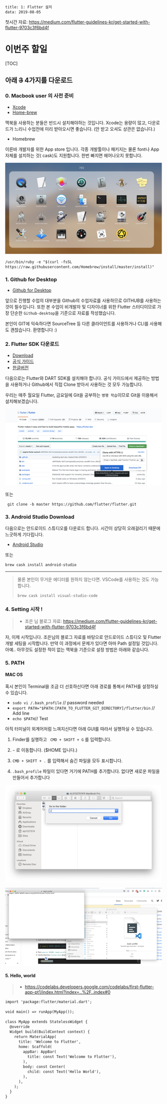 ```
title: 1: Flutter 설치
data: 2019-08-05
```



첫시간 자료: https://medium.com/flutter-guidelines-kr/get-started-with-flutter-9703c3f6bd4f

# 이번주 할일

[TOC]


## 아래 ~~3~~ 4가지를 다운로드


### 0. Macbook user 의 사전 준비

- [Xcode](https://itunes.apple.com/us/app/xcode/id497799835)
- [Home-brew ](https://brew.sh/index_ko)

맥북을 사용하는 분들은 반드시 설치해야하는 것입니다. 
Xcode는 용량이 많고, 다운로드가 느리니 수업전에 미리 받아오시면 좋습니다. (안 받고 오셔도 상관은 없습니다.)

- Homebrew

이른바 개발자를 위한 App store 입니다. 각종 개발툴이나 패키지는 물론 font나 App 자체를 설치하는 것( cask)도 지원합니다. 한번 빠지면 헤어나오지 못합니다. 

![](20190805.assets/001.png)

```
/usr/bin/ruby -e "$(curl -fsSL https://raw.githubusercontent.com/Homebrew/install/master/install)"

```


### 1. Github for Desktop

- [Github for Desktop](https://desktop.github.com/)

앞으로 진행할 수업의 대부분을 Github의 수업자료를 사용하므로 GITHUB를 사용하는 것이 필수입니다. 또한 본 수업이 비개발자 및 디자이너를 위한 Flutter 스터디이므로 가장 단순한 `Github-desktop`을 기준으로 자료를 작성했습니다. 

본인이 GIT에 익숙하다면  SourceTree 등 다른 클라이언트를 사용하거나 CLI를 사용해도 괜찮습니다. 환영합니다 :)

### 2. Flutter SDK 다운로드

- [Download](https://flutter.dev/docs/development/tools/sdk/releases)
- [공식 가이드]( https://flutter.dev/docs/get-started/install?source=post_page---------------------------)
- [한글버전](https://flutter-ko.dev/docs/get-started/install/windows)

다음으로는 Flutter와 DART SDK를 설치해야 합니다. 공식 가이드에서 제공하는 방법을 사용하거나 Github에서 직접 Clone 받아서 사용하는 것 모두 가능합니다. 

우리는 매주 월요일 Flutter, 금요일에 Git을 공부하는 `병행 학습`이므로 Git을 이용해서 설치해보겠습니다. 



![image-20190805103204882](20190805.assets/image-20190805103204882.png)

또는 

```cli
 git clone -b master https://github.com/flutter/flutter.git
```

### 3. Android Studio Download

다음으로는 안드로이드 스튜디오를 다운로드 합니다. 시간이 상당히 오래걸리기 때문에 느긋하게 기다립니다. 

- [Android Studio](https://developer.android.com/studio/?gclid=CjwKCAjwpuXpBRAAEiwAyRRPgexceWZVUlLma9Ur1SYHy27g8hkkjhaKw_bUshKFL7DjELL06GVY9hoCJwoQAvD_BwE)

또는 
```cli
brew cask install android-studio
```

---

> 물론 본인이 무거운 에디터를 원하지 않는다면. VSCode를 사용하는 것도 가능합니다. 
> ```cli
> brew cask install visual-studio-code
> ```

### 4. Setting 시작 !

> - 조은 님 블로그 자료: https://medium.com/flutter-guidelines-kr/get-started-with-flutter-9703c3f6bd4f

자, 이제 시작입니다. 조은님의 블로그 자료를 바탕으로 안드로이드 스튜디오 및 Flutter 개발 세팅을 시작합니다.
만약 이 과정에서 문제가 있다면 아마 Path 설정일 것입니다. 아예.. 아무것도 설정한 적이 없는 맥북을 기준으로 설정 방법은 아래와 같습니다.

### 5. PATH

#### MAC OS
혹시 본인이 Terminal을 조금 더 선호하신다면 아래 경로를 통해서 PATH를 설정하실 수 있습니다. 

* `sudo vi /.bash_profile` // password needed
* `export PATH="$PATH:[PATH_TO_FLUTTER_GIT_DIRECTORY]/flutter/bin` // Add line
* `echo $PATH`// Test

아직 터미널이 외계어처럼 느껴지신다면 아래 GUI를 따라서 실행하실 수 있습니다.

1) Finder를 실행하고 ` CMD + SHIFT + G` 를 입력합니다.

2) `~` 로 이동합니다. ($HOME 입니다.)

3) `CMD + SHIFT + .` 를 입력해서 숨긴 파일을 모두 표시합니다.

4) `.bash_profile` 파일이 있다면 거기에 PATH를 추가합니다. 없다면 새로운 파일을 만들어서 추가합니다


![finder](20190805.assets/002.png)

![bash_profile](20190805.assets/003.png)


#### 5. Hello, world

> - https://codelabs.developers.google.com/codelabs/first-flutter-app-pt1/index.html?index=..%2F..index#0

```flutter
import 'package:flutter/material.dart';

void main() => runApp(MyApp());

class MyApp extends StatelessWidget {
  @override
  Widget build(BuildContext context) {
    return MaterialApp(
      title: 'Welcome to Flutter',
      home: Scaffold(
        appBar: AppBar(
          title: const Text('Welcome to Flutter'),
        ),
        body: const Center(
          child: const Text('Hello World'),
        ),
      ),
    );
  }
}
```

